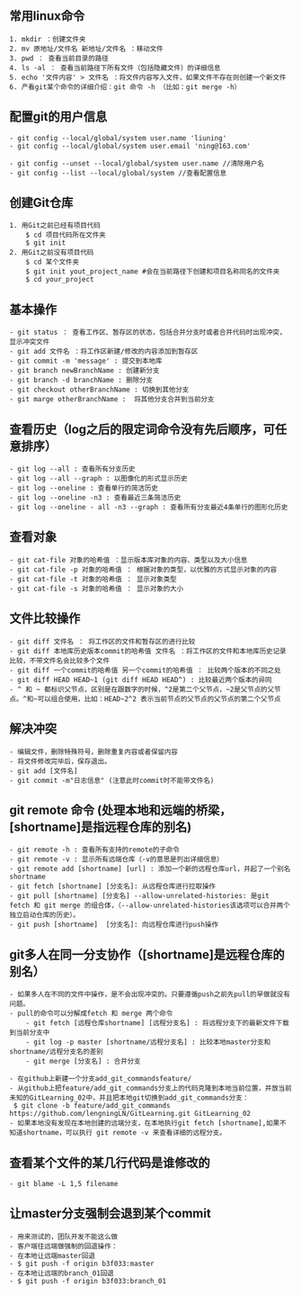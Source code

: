 
## 常用linux命令
	1. mkdir ：创建文件夹
	2. mv 原地址/文件名 新地址/文件名 ：移动文件
	3. pwd ： 查看当前目录的路径
	4. ls -al ： 查看当前路径下所有文件（包括隐藏文件）的详细信息
	5. echo '文件内容' > 文件名 ：将文件内容写入文件，如果文件不存在则创建一个新文件
	6. 产看git某个命令的详细介绍：git 命令 -h （比如：git merge -h）

## 配置git的用户信息
	- git config --local/global/system user.name 'liuning'
	- git config --local/global/system user.email 'ning@163.com'

	- git config --unset --local/global/system user.name //清除用户名
	- git config --list --local/global/system //查看配置信息

## 创建Git仓库
	1. 用Git之前已经有项目代码
		$ cd 项目代码所在文件夹
		$ git init
	2. 用Git之前没有项目代码
		$ cd 某个文件夹
		$ git init yout_project_name #会在当前路径下创建和项目名称同名的文件夹
		$ cd your_project


## 基本操作
	- git status ： 查看工作区、暂存区的状态，包括合并分支时或者合并代码时出现冲突，显示冲突文件
	- git add 文件名 ：将工作区新建/修改的内容添加到暂存区
	- git commit -m 'message' : 提交到本地库
	- git branch newBranchName : 创建新分支
	- git branch -d branchName : 删除分支
	- git checkout otherBranchName : 切换到其他分支
	- git marge otherBranchName :  将其他分支合并到当前分支

## 查看历史（log之后的限定词命令没有先后顺序，可任意排序）
	- git log --all : 查看所有分支历史
	- git log --all --graph : 以图像化的形式显示历史
	- git log --oneline : 查看单行的简洁历史
	- git log --oneline -n3 : 查看最近三条简洁历史
	- git log --oneline - all -n3 --graph : 查看所有分支最近4条单行的图形化历史

## 查看对象
	- git cat-file 对象的哈希值 ：显示版本库对象的内容、类型以及大小信息
	- git cat-file -p 对象的哈希值 ： 根据对象的类型，以优雅的方式显示对象的内容
	- git cat-file -t 对象的哈希值 ： 显示对象类型
	- git cat-file -s 对象的哈希值 ： 显示对象的大小

## 文件比较操作
	- git diff 文件名 ： 将工作区的文件和暂存区的进行比较
	- git diff 本地库历史版本commit的哈希值 文件名 ：将工作区的文件和本地库历史记录比较，不带文件名会比较多个文件
	- git diff 一个commit的哈希值 另一个commit的哈希值 ： 比较两个版本的不同之处
	- git diff HEAD HEAD~1 (git diff HEAD HEAD^) : 比较最近两个版本的异同
	- ^ 和 ~ 都标识父节点，区别是在跟数字的时候，^2是第二个父节点，~2是父节点的父节点。^和~可以组合使用，比如：HEAD~2^2 表示当前节点的父节点的父节点的第二个父节点

## 解决冲突
	- 编辑文件，删除特殊符号，删除重复内容或者保留内容
	- 将文件修改完毕后，保存退出。
	- git add [文件名]
	- git commit -m"日志信息" (注意此时commit时不能带文件名)


## git remote 命令 (处理本地和远端的桥梁，[shortname]是指远程仓库的别名)
	- git remote -h : 查看所有支持的remote的子命令
	- git remote -v : 显示所有远端仓库（-v的意思是列出详细信息）
	- git remote add [shortname] [url] : 添加一个新的远程仓库url，并起了一个别名shortname
	- git fetch [shortname] [分支名]: 从远程仓库进行拉取操作
	- git pull [shortname] [分支名] --allow-unrelated-histories: 是git fetch 和 git merge 的组合体，（--allow-unrelated-histories该选项可以合并两个独立启动仓库的历史）。
	- git push [shortname]  [分支名]: 向远程仓库进行push操作
	


## git多人在同一分支协作（[shortname]是远程仓库的别名）
	- 如果多人在不同的文件中操作，是不会出现冲突的。只要遵循push之前先pull的早做就没有问题。
	- pull的命令可以分解成fetch 和 merge 两个命令
		- git fetch [远程仓库shortname] [远程分支名] : 将远程分支下的最新文件下载到当前分支中
		- git log -p master [shortname/远程分支名] : 比较本地master分支和shortname/远程分支名的差别
		- git merge [分支名] : 合并分支

	- 在github上新建一个分支add_git_commandsfeature/
	- 从github上把feature/add_git_commands分支上的代码克隆到本地当前位置，并放当前未知的GitLearning_02中，并且把本地git切换到add_git_commands分支：
	 $ git clone -b feature/add_git_commands https://github.com/lengningLN/GitLearning.git GitLearning_02
	- 如果本地没有发现在本地创建的远端分支，在本地执行git fetch [shortname],如果不知道shortname，可以执行 git remote -v 来查看详细的远程分支。

## 查看某个文件的某几行代码是谁修改的
	- git blame -L 1,5 filename 



## 让master分支强制会退到某个commit
	- 用来测试的，团队开发不能这么做
	- 客户端往远端做强制的回退操作：
	- 在本地让远端master回退
	- $ git push -f origin b3f033:master
	- 在本地让远端的branch_01回退
	- $ git push -f origin b3f033:branch_01















